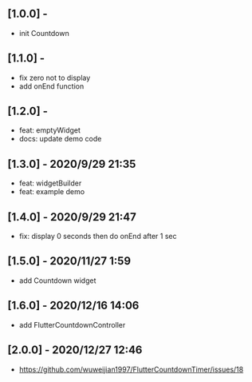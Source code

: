 ## [1.0.0] -

- init Countdown

## [1.1.0] -

- fix zero not to display
- add onEnd function

## [1.2.0] -

- feat: emptyWidget
- docs: update demo code

## [1.3.0] - 2020/9/29 21:35

- feat: widgetBuilder
- feat: example demo
## [1.4.0] - 2020/9/29 21:47
- fix: display 0 seconds then do onEnd after 1 sec

## [1.5.0] - 2020/11/27 1:59
- add Countdown widget

## [1.6.0] - 2020/12/16 14:06
- add FlutterCountdownController

## [2.0.0] - 2020/12/27 12:46
- https://github.com/wuweijian1997/FlutterCountdownTimer/issues/18

